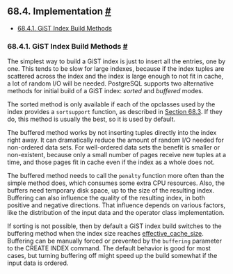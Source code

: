 ## 68.4. Implementation [#](#GIST-IMPLEMENTATION)

* [68.4.1. GiST Index Build Methods](gist-implementation.html#GIST-BUFFERING-BUILD)

### 68.4.1. GiST Index Build Methods [#](#GIST-BUFFERING-BUILD)

The simplest way to build a GiST index is just to insert all the entries, one by one. This tends to be slow for large indexes, because if the index tuples are scattered across the index and the index is large enough to not fit in cache, a lot of random I/O will be needed. PostgreSQL supports two alternative methods for initial build of a GiST index: *sorted* and *buffered* modes.

The sorted method is only available if each of the opclasses used by the index provides a `sortsupport` function, as described in [Section 68.3](gist-extensibility.html "68.3. Extensibility"). If they do, this method is usually the best, so it is used by default.

The buffered method works by not inserting tuples directly into the index right away. It can dramatically reduce the amount of random I/O needed for non-ordered data sets. For well-ordered data sets the benefit is smaller or non-existent, because only a small number of pages receive new tuples at a time, and those pages fit in cache even if the index as a whole does not.

The buffered method needs to call the `penalty` function more often than the simple method does, which consumes some extra CPU resources. Also, the buffers need temporary disk space, up to the size of the resulting index. Buffering can also influence the quality of the resulting index, in both positive and negative directions. That influence depends on various factors, like the distribution of the input data and the operator class implementation.

If sorting is not possible, then by default a GiST index build switches to the buffering method when the index size reaches [effective\_cache\_size](runtime-config-query.html#GUC-EFFECTIVE-CACHE-SIZE). Buffering can be manually forced or prevented by the `buffering` parameter to the CREATE INDEX command. The default behavior is good for most cases, but turning buffering off might speed up the build somewhat if the input data is ordered.